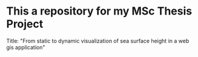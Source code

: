 # This a repository for my MSc Thesis Project

Title: "From static to dynamic visualization of sea surface height in a web gis application"
